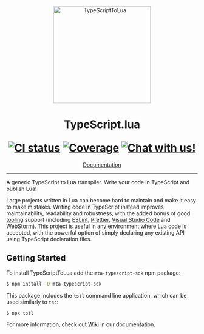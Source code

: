 <div align="center">
    <img src="logo-hq.png?raw=true" alt="TypeScriptToLua" width="256" />
    <h1>
        <p>TypeScript.lua</p>
        <a href="https://github.com/TypeScriptToLua/TypeScriptToLua/actions"><img alt="CI status" src="https://github.com/TypeScriptToLua/TypeScriptToLua/workflows/CI/badge.svg" /></a>
        <a href="https://codecov.io/gh/TypeScriptToLua/TypeScriptToLua"><img alt="Coverage" src="https://img.shields.io/codecov/c/gh/TypeScriptToLua/TypeScriptToLua.svg?logo=codecov" /></a>
        <a href="https://discord.gg/G8bT5MJp8f"><img alt="Chat with us!" src="https://img.shields.io/discord/779485978393968661.svg?colorB=7581dc&logo=discord&logoColor=white"></a>
    </h1>
    <a href="#" target="_blank">Documentation</a>
</div>

---

A generic TypeScript to Lua transpiler. Write your code in TypeScript and publish Lua!

Large projects written in Lua can become hard to maintain and make it easy to make mistakes. Writing code in TypeScript instead improves maintainability, readability and robustness, with the added bonus of good [tooling] support (including [ESLint], [Prettier], [Visual Studio Code] and [WebStorm]). This project is useful in any environment where Lua code is accepted, with the powerful option of simply declaring any existing API using TypeScript declaration files.

[tooling]: https://typescripttolua.github.io/docs/editor-support
[eslint]: https://eslint.org/
[prettier]: https://prettier.io/
[visual studio code]: https://code.visualstudio.com/
[webstorm]: https://www.jetbrains.com/webstorm/

## Getting Started

To install TypeScriptToLua add the `mta-typescript-sdk` npm package:

```bash
$ npm install -D mta-typescript-sdk
```

This package includes the `tstl` command line application, which can be used similarly to `tsc`:

```
$ npx tstl
```

For more information, check out [Wiki](#) in our documentation.
